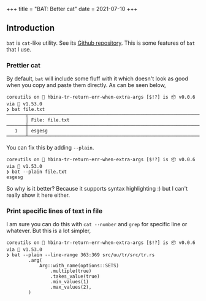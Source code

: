 +++
title = "BAT: Better cat"
date = 2021-07-10
+++

## Introduction

`bat` is `cat`-like utility.
See its [Github repository](https://github.com/sharkdp/bat).
This is some features of `bat` that I use.

### Prettier cat

By default, `bat` will include some fluff with it which doesn't look as good when you copy and paste them directly. As can be seen below,

```shell
coreutils on  hbina-tr-return-err-when-extra-args [$!?] is 📦 v0.0.6 via 🦀 v1.53.0
❯ bat file.txt
───────┬────────────────────────────────────────────────────────────────────────────────────────────────────────────────────────────────────────────────────────────────────────────
       │ File: file.txt
───────┼────────────────────────────────────────────────────────────────────────────────────────────────────────────────────────────────────────────────────────────────────────────
   1   │ esgesg
───────┴────────────────────────────────────────────────────────────────────────────────────────────────────────────────────────────────────────────────────────────────────────────
```

You can fix this by adding `--plain`.

```shell
coreutils on  hbina-tr-return-err-when-extra-args [$!?] is 📦 v0.0.6 via 🦀 v1.53.0
❯ bat --plain file.txt
esgesg
```

So why is it better? Because it supports syntax highlighting :) but I can't really show it here either.

### Print specific lines of text in file

I am sure you can do this with `cat --number` and `grep` for specific line or whatever. But this is a lot simpler,

```shell
coreutils on  hbina-tr-return-err-when-extra-args [$!?] is 📦 v0.0.6 via 🦀 v1.53.0
❯ bat --plain --line-range 363:369 src/uu/tr/src/tr.rs
        .arg(
            Arg::with_name(options::SETS)
                .multiple(true)
                .takes_value(true)
                .min_values(1)
                .max_values(2),
        )
```
